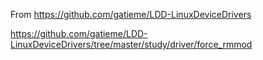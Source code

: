 From https://github.com/gatieme/LDD-LinuxDeviceDrivers

https://github.com/gatieme/LDD-LinuxDeviceDrivers/tree/master/study/driver/force_rmmod